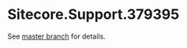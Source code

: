 # Sitecore.Support.379395

See [master branch](https://github.com/sitecoresupport/Sitecore.Support.379395) for details.